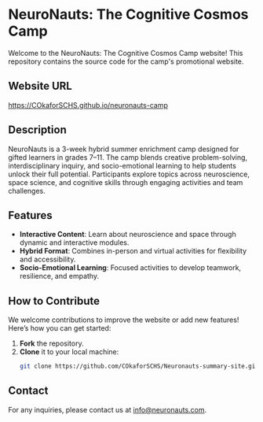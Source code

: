 # NeuroNauts: The Cognitive Cosmos Camp

Welcome to the NeuroNauts: The Cognitive Cosmos Camp website! This repository contains the source code for the camp's promotional website.

## Website URL
https://COkaforSCHS.github.io/neuronauts-camp

## Description
NeuroNauts is a 3-week hybrid summer enrichment camp designed for gifted learners in grades 7–11. The camp blends creative problem-solving, interdisciplinary inquiry, and socio-emotional learning to help students unlock their full potential. Participants explore topics across neuroscience, space science, and cognitive skills through engaging activities and team challenges.

## Features
- **Interactive Content**: Learn about neuroscience and space through dynamic and interactive modules.
- **Hybrid Format**: Combines in-person and virtual activities for flexibility and accessibility.
- **Socio-Emotional Learning**: Focused activities to develop teamwork, resilience, and empathy.

## How to Contribute
We welcome contributions to improve the website or add new features! Here’s how you can get started:
1. **Fork** the repository.
2. **Clone** it to your local machine:
   ```bash
   git clone https://github.com/COkaforSCHS/Neuronauts-summary-site.git

## Contact
For any inquiries, please contact us at info@neuronauts.com.
